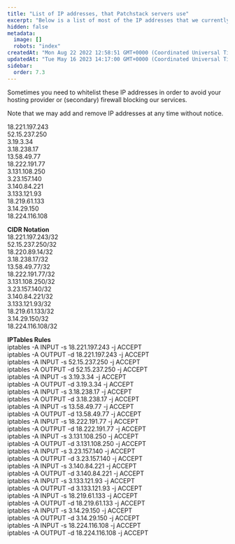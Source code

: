 ```yaml
---
title: "List of IP addresses, that Patchstack servers use"
excerpt: "Below is a list of most of the IP addresses that we currently use."
hidden: false
metadata: 
  image: []
  robots: "index"
createdAt: "Mon Aug 22 2022 12:58:51 GMT+0000 (Coordinated Universal Time)"
updatedAt: "Tue May 16 2023 14:17:00 GMT+0000 (Coordinated Universal Time)"
sidebar:
  order: 7.3
---
```

Sometimes you need to whitelist these IP addresses in order to avoid your hosting provider or (secondary) firewall blocking our services.

Note that we may add and remove IP addresses at any time without notice.

18.221.197.243  
52.15.237.250  
3.19.3.34  
3.18.238.17  
13.58.49.77  
18.222.191.77  
3.131.108.250  
3.23.157.140  
3.140.84.221  
3.133.121.93  
18.219.61.133  
3.14.29.150  
18.224.116.108

**CIDR Notation**  
18.221.197.243/32  
52.15.237.250/32  
18.220.89.14/32  
3.18.238.17/32  
13.58.49.77/32  
18.222.191.77/32  
3.131.108.250/32  
3.23.157.140/32  
3.140.84.221/32  
3.133.121.93/32  
18.219.61.133/32  
3.14.29.150/32  
18.224.116.108/32

**IPTables Rules**  
iptables -A INPUT -s 18.221.197.243 -j ACCEPT  
iptables -A OUTPUT -d 18.221.197.243 -j ACCEPT  
iptables -A INPUT -s 52.15.237.250 -j ACCEPT  
iptables -A OUTPUT -d 52.15.237.250 -j ACCEPT  
iptables -A INPUT -s 3.19.3.34 -j ACCEPT  
iptables -A OUTPUT -d 3.19.3.34 -j ACCEPT  
iptables -A INPUT -s 3.18.238.17 -j ACCEPT  
iptables -A OUTPUT -d 3.18.238.17 -j ACCEPT  
iptables -A INPUT -s 13.58.49.77 -j ACCEPT  
iptables -A OUTPUT -d 13.58.49.77 -j ACCEPT  
iptables -A INPUT -s 18.222.191.77 -j ACCEPT  
iptables -A OUTPUT -d 18.222.191.77 -j ACCEPT  
iptables -A INPUT -s 3.131.108.250 -j ACCEPT  
iptables -A OUTPUT -d 3.131.108.250 -j ACCEPT  
iptables -A INPUT -s 3.23.157.140 -j ACCEPT  
iptables -A OUTPUT -d 3.23.157.140 -j ACCEPT  
iptables -A INPUT -s 3.140.84.221 -j ACCEPT  
iptables -A OUTPUT -d 3.140.84.221 -j ACCEPT  
iptables -A INPUT -s 3.133.121.93 -j ACCEPT  
iptables -A OUTPUT -d 3.133.121.93 -j ACCEPT  
iptables -A INPUT -s 18.219.61.133 -j ACCEPT  
iptables -A OUTPUT -d 18.219.61.133 -j ACCEPT  
iptables -A INPUT -s 3.14.29.150 -j ACCEPT  
iptables -A OUTPUT -d 3.14.29.150 -j ACCEPT  
iptables -A INPUT -s 18.224.116.108 -j ACCEPT  
iptables -A OUTPUT -d 18.224.116.108 -j ACCEPT
